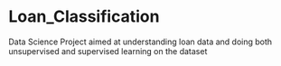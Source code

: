 # Loan_Classification
Data Science Project aimed at understanding loan data and doing both unsupervised and supervised learning on the dataset
